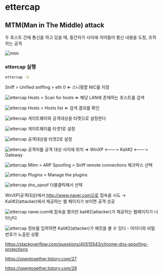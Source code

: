 # ettercap

## MTM(Man in The Middle) attack

두 호스트 간에 통신을 하고 있을 때, 중간자가 사이에 끼어들어 통신 내용을 도청, 조작하는 공격

![mtm](../imgs/mtm.png)

### ettercap 실행

```bash
ettercap -G
```

Sniff > Unified sniffing > eth 0 ⇐ 스니핑할 NIC를 지정

![ettercap](../imgs/ettercap.png)
Hosts > Scan for hosts ⇐ 해당 LAN에 존재하는 호스트를 검색

![ettercap](../imgs/ettercap1.png)
Hosts > Hosts list ⇐ 검색 결과를 확인

![ettercap](../imgs/ettercap2.png)
게이트웨이와 공격대상을 타켓으로 설정한다

![ettercap](../imgs/ettercap3.png)
게이트웨이를 타겟1로 설정

![ettercap](../imgs/ettercap4.png)
공격대상을 타겟2로 설정

![ettercap](../imgs/ettercap5.png)
공격자를 공격 대상 사이에 위치 ⇒ WinXP <---> Kali#2 <---> Gateway

![ettercap](../imgs/ettercap6.png)
Mitm > ARP Spoofing > Sniff remote connections 체크박스 선택

![ettercap](../imgs/ettercap7.png)
Plugins > Manage the plugins

![ettercap](../imgs/ettercap8.png)
dns_spoof 더블클릭해서 선택

WinXP(공격대상)에서 http://www.naver.com으로 접속을 시도 → Kali#2(attacker)에서 제공하는 웹 페이지가 보이면 공격 성공

![ettercap](../imgs/ettercap12.png)
naver.com에 접속을 했지만 kali#2(attacker)가 제공하는 웹페이지가 나타난다

![ettercap](../imgs/ettercap13.png)
정보를 입력하면 Kali#2(attacker)가 패킷을 볼 수 있다 - 아이디와 비밀번호가 노출된 상황

<https://stackoverflow.com/questions/40515543/chrome-dns-spoofing-protections>

<https://opentogether.tistory.com/27>

<https://opentogether.tistory.com/28>
